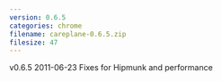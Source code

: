 ```yaml
---
version: 0.6.5
categories: chrome
filename: careplane-0.6.5.zip
filesize: 47
---
```

v0.6.5 2011-06-23
  Fixes for Hipmunk and performance

